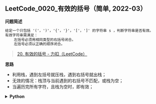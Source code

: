 ## LeetCode_0020_有效的括号（简单, 2022-03）
<!--
{
    "tags": ["栈"],
    "source": "LeetCode",
    "level": "简单",
    "number": "0020",
    "name": "有效的括号",
    "companies": []
}
-->

<summary><b>问题简述</b></summary>

```txt
给定一个只包括 '('，')'，'{'，'}'，'['，']' 的字符串 s ，判断字符串是否有效。
有效字符串需满足：
    左括号必须用相同类型的右括号闭合。
    左括号必须以正确的顺序闭合。
```
> [20. 有效的括号 - 力扣（LeetCode）](https://leetcode-cn.com/problems/valid-parentheses/)

<!-- 
<details><summary><b>详细描述</b></summary>

```txt
```

</details>
-->


<!-- <div align="center"><img src="../../../_assets/xxx.png" height="300" /></div> -->

<summary><b>思路</b></summary>

- 利用栈，遇到左括号就压栈，遇到右括号就出栈；
- 无效的情况：栈顶与当前遇到的右括号不匹配，或栈为空；
- 当遍历完所有字符，且栈为空时，即有效；

<details><summary><b>Python</b></summary>

```python
class Solution:
    def isValid(self, s: str) -> bool:
        """"""
        N = len(s)
        # 奇数情况一定无效
        if N % 1: return False

        # 小技巧，遇到左括号，压入对应的右扩招，这样遇到右括号对比时，直接比较即可
        book = {'(': ')', '[': ']', '{': '}'}

        stk = []
        for c in s:
            if c in book:
                stk.append(book[c])
            else:
                # 如果栈为空，或者栈顶不匹配，无效
                if not stk or stk[-1] != c: 
                    return False
                stk.pop()

        return len(stk) == 0
```

</details>

